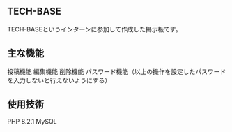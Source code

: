 ## TECH-BASE
TECH-BASEというインターンに参加して作成した掲示板です。

## 主な機能
投稿機能
編集機能
削除機能
パスワード機能（以上の操作を設定したパスワードを入力しないと行えないようにする）

## 使用技術
PHP 8.2.1
MySQL
